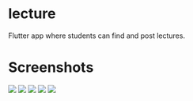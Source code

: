 # lecture

Flutter app where students can find and post lectures.

# Screenshots

<img src="screenshots/Sign Up.png">
<img src="screenshots/Home.png">
<img src="screenshots/Author.png">
<img src="screenshots/Bookmarks.png">
<img src="screenshots/Lecture Editor.png">